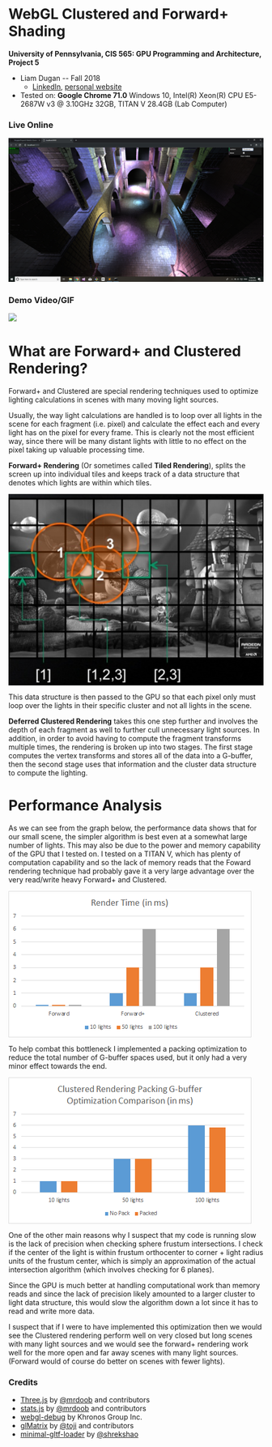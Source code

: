 WebGL Clustered and Forward+ Shading
======================

**University of Pennsylvania, CIS 565: GPU Programming and Architecture, Project 5**

* Liam Dugan -- Fall 2018
  * [LinkedIn](https://www.linkedin.com/in/liam-dugan-95a961135/), [personal website](http://liamdugan.com/)
* Tested on: **Google Chrome 71.0** Windows 10, Intel(R) Xeon(R) CPU E5-2687W v3 @ 3.10GHz 32GB, TITAN V 28.4GB (Lab Computer)

### Live Online

[![](images/Clustered.png)](http://TODO.github.io/Project5B-WebGL-Deferred-Shading)

### Demo Video/GIF

![](images/final.gif)

What are Forward+ and Clustered Rendering?
=============

Forward+ and Clustered are special rendering techniques used to optimize lighting calculations in scenes with many moving light sources.

Usually, the way light calculations are handled is to loop over all lights in the scene for each fragment 
(i.e. pixel) and calculate the effect each and every light has on the pixel for every frame.
This is clearly not the most efficient way, since there will be many distant lights with little to no effect
on the pixel taking up valuable processing time.

**Forward+ Rendering** (Or sometimes called **Tiled Rendering**), splits the screen up into individual tiles and keeps track of a 
data structure that denotes which lights are within which tiles. 

<img align="center" src="images/9-Forward-Plus.png">

This data structure is then passed to the GPU so that each pixel only must loop over the lights in their specific
cluster and not all lights in the scene.

**Deferred Clustered Rendering** takes this one step further and involves the depth of each fragment as well to further 
cull unnecessary light sources. In addition, in order to avoid having to compute the fragment transforms multiple times, the rendering is broken up into two stages. The first stage computes the vertex transforms and stores all of the 
data into a G-buffer, then the second stage uses that information and the cluster data structure to compute the lighting.

Performance Analysis
================

As we can see from the graph below, the performance data shows that for our small scene, the simpler algorithm is best
even at a somewhat large number of lights. This may also be due to the power and memory capability of the GPU that I tested on.
I tested on a TITAN V, which has plenty of computation capability and so the lack of memory reads that the 
Foward rendering technique had probably gave it a very large advantage over the very read/write heavy Forward+ and Clustered.

<img align="center" src="images/Analysis1.png">

To help combat this bottleneck I implemented a packing optimization to reduce the total number of G-buffer 
spaces used, but it only had a very minor effect towards the end.

<img align="center" src="images/Analysis2.png">

One of the other main reasons why I suspect that my code is running slow is the lack of precision when 
checking sphere frustum intersections. I check if the center of the light is within frustum orthocenter to corner + light radius units 
of the frustum center, which is simply an approximation of the actual intersection algorithm (which involves checking for 6 planes).

Since the GPU is much better at handling computational work than memory reads and since the lack of precision likely amounted to 
a larger cluster to light data structure, this would slow the algorithm down a lot since it has to read and write more data. 

I suspect that if I were to have implemented this optimization then we would see the Clustered rendering perform well on very closed but long scenes  with many light sources and
we would see the forward+ rendering work well for the more open and far away scenes with many light sources. (Forward would of course do better on scenes with fewer lights).

### Credits

* [Three.js](https://github.com/mrdoob/three.js) by [@mrdoob](https://github.com/mrdoob) and contributors
* [stats.js](https://github.com/mrdoob/stats.js) by [@mrdoob](https://github.com/mrdoob) and contributors
* [webgl-debug](https://github.com/KhronosGroup/WebGLDeveloperTools) by Khronos Group Inc.
* [glMatrix](https://github.com/toji/gl-matrix) by [@toji](https://github.com/toji) and contributors
* [minimal-gltf-loader](https://github.com/shrekshao/minimal-gltf-loader) by [@shrekshao](https://github.com/shrekshao)
